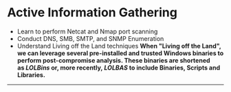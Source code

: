 # Active Information Gathering
- Learn to perform Netcat and Nmap port scanning
- Conduct DNS, SMB, SMTP, and SNMP Enumeration
- Understand Living off the Land techniques
		**When "Living off the Land", we can leverage several pre-installed and trusted Windows binaries to perform post-compromise analysis. These binaries are shortened as _LOLBins_ or, more recently, _LOLBAS_ to include Binaries, Scripts and Libraries.**
---
